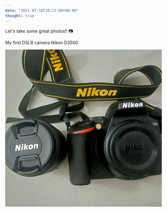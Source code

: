 ```yaml
---
date: "2021-07-18T18:23:00+00:00"
thought: true
---
```


Let's take some great photos!! 📷

My first DSLR camera Nikon D3500

![](d3500.jpg "Nikon D3500 with lens")
